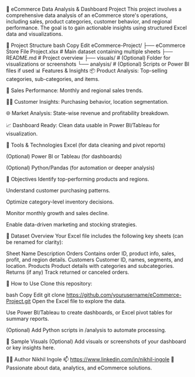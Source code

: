 🛒 eCommerce Data Analysis & Dashboard Project
This project involves a comprehensive data analysis of an eCommerce store's operations, including sales, product categories, customer behavior, and regional performance. The goal is to gain actionable insights using structured Excel data and visualizations.

📁 Project Structure
bash
Copy
Edit
eCommerce-Project/
├── eCommerce Store File Project.xlsx   # Main dataset containing multiple sheets
├── README.md                           # Project overview
├── visuals/                            # (Optional) Folder for visualizations or screenshots
└── analysis/                           # (Optional) Scripts or Power BI files if used
📊 Features & Insights
📦 Product Analysis: Top-selling categories, sub-categories, and items.

🧾 Sales Performance: Monthly and regional sales trends.

🧑‍💼 Customer Insights: Purchasing behavior, location segmentation.

🌐 Market Analysis: State-wise revenue and profitability breakdown.

📈 Dashboard Ready: Clean data usable in Power BI/Tableau for visualization.

🧮 Tools & Technologies
Excel (for data cleaning and pivot reports)

(Optional) Power BI or Tableau (for dashboards)

(Optional) Python/Pandas (for automation or deeper analysis)

🧠 Objectives
Identify top-performing products and regions.

Understand customer purchasing patterns.

Optimize category-level inventory decisions.

Monitor monthly growth and sales decline.

Enable data-driven marketing and stocking strategies.

📂 Dataset Overview
Your Excel file includes the following key sheets (can be renamed for clarity):

Sheet Name	Description
Orders	Contains order ID, product info, sales, profit, and region details.
Customers	Customer ID, names, segments, and location.
Products	Product details with categories and subcategories.
Returns (if any)	Track returned or canceled orders.

🚀 How to Use
Clone this repository:

bash
Copy
Edit
git clone https://github.com/yourusername/eCommerce-Project.git
Open the Excel file to explore the data.

Use Power BI/Tableau to create dashboards, or Excel pivot tables for summary reports.

(Optional) Add Python scripts in /analysis to automate processing.

📸 Sample Visuals (Optional)
Add visuals or screenshots of your dashboard or key insights here.

🙋‍♂️ Author
Nikhil Ingole
📫 https://www.linkedin.com/in/nikhil-ingole
🧠 Passionate about data, analytics, and eCommerce solutions.
